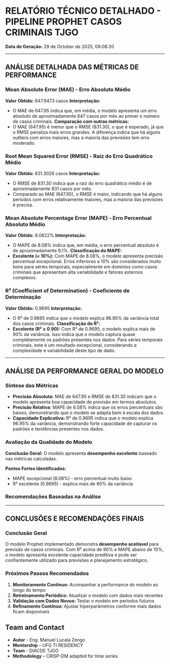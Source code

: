# RELATÓRIO TÉCNICO DETALHADO - PIPELINE PROPHET CASOS CRIMINAIS TJGO

**Data de Geração:** 29 de October de 2025, 09:08:20

---

## ANÁLISE DETALHADA DAS MÉTRICAS DE PERFORMANCE

### Mean Absolute Error (MAE) - Erro Absoluto Médio

**Valor Obtido:** 647.9473 casos
**Interpretação:**

- O MAE de 647.95 indica que, em média, o modelo apresenta um erro absoluto de aproximadamente 647 casos por mês ao prever o número de casos criminais.
  **Comparação com outras métricas:**
- O MAE (647.95) é menor que o RMSE (831.30), o que é esperado, já que o RMSE penaliza mais erros grandes. A diferença indica que há alguns outliers com erros maiores, mas a maioria das previsões tem erro moderado.

### Root Mean Squared Error (RMSE) - Raiz do Erro Quadrático Médio

**Valor Obtido:** 831.3026 casos
**Interpretação:**

- O RMSE de 831.30 indica que a raiz do erro quadrático médio é de aproximadamente 831 casos por mês.
- Comparado ao MAE (647.95), o RMSE é maior, indicando que há alguns períodos com erros relativamente maiores, mas a maioria das previsões é precisa.

### Mean Absolute Percentage Error (MAPE) - Erro Percentual Absoluto Médio

**Valor Obtido:** 8.0822%
**Interpretação:**

- O MAPE de 8.08% indica que, em média, o erro percentual absoluto é de aproximadamente 8.1%.
  **Classificação do MAPE:**
- **Excelente (< 10%):** Com MAPE de 8.08%, o modelo apresenta precisão percentual excepcional. Erros inferiores a 10% são considerados muito bons para séries temporais, especialmente em domínios como casos criminais que apresentam alta variabilidade e fatores externos complexos.

### R² (Coefficient of Determination) - Coeficiente de Determinação

**Valor Obtido:** 0.9695
**Interpretação:**

- O R² de 0.9695 indica que o modelo explica 96.95% da variância total dos casos criminais.
  **Classificação do R²:**
- **Excelente (R² ≥ 0.90):** Com R² de 0.9695, o modelo explica mais de 90% da variância. Isso indica que o modelo captura quase completamente os padrões presentes nos dados. Para séries temporais criminais, este é um resultado excepcional, considerando a complexidade e variabilidade deste tipo de dado.

---

## ANÁLISE DA PERFORMANCE GERAL DO MODELO

### Síntese das Métricas

- **Precisão Absoluta:** MAE de 647.95 e RMSE de 831.30 indicam que o modelo apresenta boa capacidade de previsão em termos absolutos.
- **Precisão Relativa:** MAPE de 8.08% indica que os erros percentuais são baixos, demonstrando que o modelo se adapta bem à escala dos dados.
- **Capacidade Explicativa:** R² de 0.9695 indica que o modelo explica 96.95% da variância, demonstrando forte capacidade de capturar os padrões e tendências presentes nos dados.

### Avaliação da Qualidade do Modelo

**Conclusão Geral:** O modelo apresenta **desempenho excelente** baseado nas métricas calculadas.

**Pontos Fortes Identificados:**

- MAPE excepcional (8.08%) - erro percentual muito baixo
- R² excelente (0.9695) - explica mais de 90% da variância

### Recomendações Baseadas na Análise

---

## CONCLUSÕES E RECOMENDAÇÕES FINAIS

### Conclusão Geral

O modelo Prophet implementado demonstra **desempenho aceitavel** para previsão de casos criminais. Com R² acima de 90% e MAPE abaixo de 10%, o modelo apresenta excelente capacidade preditiva e pode ser confiantemente utilizado para previsões e planejamento estratégico.

### Próximos Passos Recomendados

1. **Monitoramento Contínuo:** Acompanhar a performance do modelo ao longo do tempo
2. **Retreinamento Periódico:** Atualizar o modelo com dados mais recentes
3. **Validação com Dados Novos:** Testar o modelo em períodos futuros
4. **Refinamento Contínuo:** Ajustar hiperparâmetros conforme mais dados ficam disponíveis

## Team and Contact

- **Autor** - Eng. Manuel Lucala Zengo
- **Mentorship** – UFG TI RESIDENCY
- **Team** - DIACDE TJGO
- **Methodology** – CRISP-DM adapted for time series
